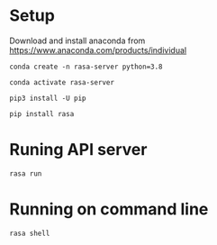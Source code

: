 # Setup

Download and install anaconda from https://www.anaconda.com/products/individual

```
conda create -n rasa-server python=3.8
```

```
conda activate rasa-server
```

```
pip3 install -U pip
```

```
pip install rasa
```

# Runing API server

```
rasa run
```

# Running on command line

```
rasa shell
```
